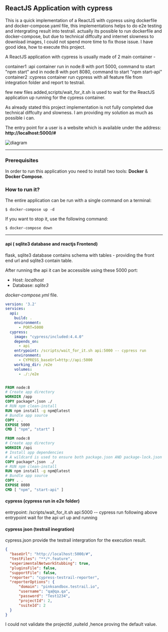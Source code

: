 ## ReactJS  Application with cypress

This is a quick implementation of a ReactJS with cypress using dockerfile and docker-compose.yaml file, this implementations helps to do e2e testing and intergrating result into testrail. actually its possible to run dockerfile and docker-compose, but due to technical diffculty and internet slowness to download images, I could not spend more time to fix those issue. I have good idea, how to execute this project.

A ReactJS application with cypress  is usually made of 2  main container - 

container1 :api
               container run in node:8 with port 5000, command to start "npm start"
               and in node:8 with port 8080, command to start "npm start-api"
container2 :cypress
               container run cypress with all feature file from integration folder and report to testrail.

few new files added,scripts/wait_for_it.sh is used to wait for the ReactJS application up running for the cypress container.

As already stated this project implementation is not fully completed due technical diffculty and slowness. I am providing my solution as much as possible i can.

The entry point for a user is a website which is available under the address: **http://localhost:5000/#**

![diagram](https://github.com/kunnath/cypress/master/assets/cypress.png)



---

### Prerequisites

In order to run this application you need to install two tools: **Docker** & **Docker Compose**.


### How to run it?

The entire application can be run with a single command on a terminal:

```
$ docker-compose up -d
```

If you want to stop it, use the following command:

```
$ docker-compose down
```

---

#### api ( sqlite3 database and reactjs Frontend)

flask, sqlite3 database contains  schema with tables - providing the front end url
and sqlite3 contain table.

After running the api it can be accessible using these 5000 port:

- Host: *localhost*
- Database: *sqlite3*


*docker-compose.yml* file.

```yml
version: '3.2'
services:
  api:
    build: .
    environment:
      - PORT=5000
  cypress:
    image: "cypress/included:4.4.0"
    depends_on:
      - api
    entrypoint: /scripts/wait_for_it.sh api:5000 -- cypress run
    environment:
      - CYPRESS_baseUrl=http://api:5000
    working_dir: /e2e
    volumes:
      - ./:/e2e
```

```dockerfile

FROM node:8
# Create app directory
WORKDIR /app
COPY package*.json ./
# RUN npm clean-install
RUN npm install -g npm@latest
# Bundle app source
COPY . .
EXPOSE 5000
CMD [ "npm", "start" ]

FROM node:8
# Create app directory
WORKDIR /api
# Install app dependencies
# A wildcard is used to ensure both package.json AND package-lock.json are copied
COPY package*.json  ./
# RUN npm clean-install
RUN npm install -g npm@latest
# Bundle app source
COPY . .
EXPOSE 8080
CMD [ "npm", "start-api" ]

```

#### cypress (cypress run in e2e folder)

entrypoint: /scripts/wait_for_it.sh api:5000 -- cypress run
following above entrypoint wait for the api url up and running

#### cypress json (testrail inegration)
cypress.json provide the testrail intergration for the execution result.

```json
{
  "baseUrl": "http://localhost:5000/#",
  "testFiles": "**/*.feature",
  "experimentalNetworkStubbing": true,
  "pluginsFile": false,
  "supportFile": false,
  "reporter": "cypress-testrail-reporter",
  "reporterOptions": {
      "domain": "pinksandbox.testrail.io",
      "username": "qa@qa.qa",
      "password": "Test1234",
      "projectId": 2,
      "suiteId": 2
  }
}
```
I could not validate the projectId ,suiteId ,hence proving the default value.


